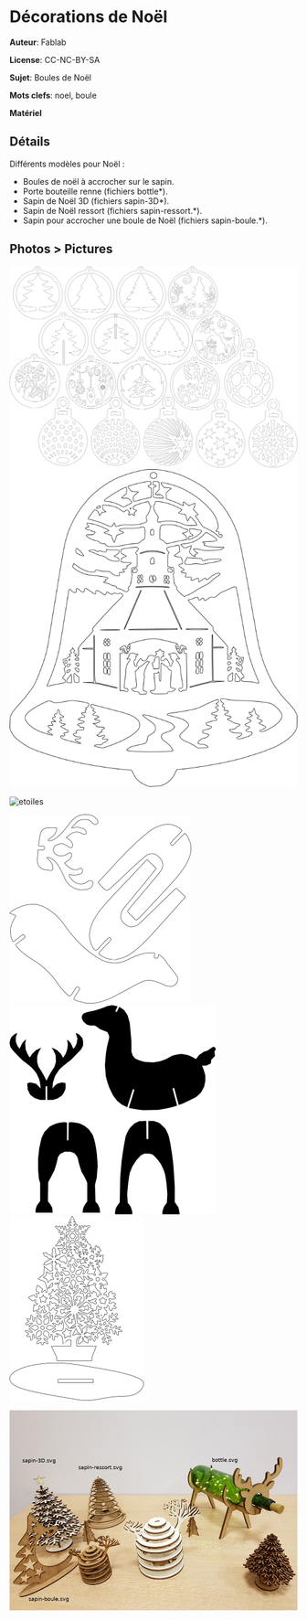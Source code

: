 Décorations de Noël
===================

**Auteur**: Fablab

**License**: CC-NC-BY-SA

**Sujet**: Boules de Noël

**Mots clefs**: noel, boule

**Matériel**

Détails
--------

Différents modèles pour Noël :
- Boules de noël à accrocher sur le sapin.
- Porte bouteille renne (fichiers bottle*).
- Sapin de Noël 3D (fichiers sapin-3D*).
- Sapin de Noël ressort (fichiers sapin-ressort.*).
- Sapin pour accrocher une boule de Noël (fichiers sapin-boule.*).


Photos > Pictures
------

![boules](boules1.png)
![cloch](cloche.png)

![etoiles](https://wiki.fablab-lannion.org/images/thumb/7/7b/Laser_etoile.jpg/337px-Laser_etoile.jpg)

![renne](renne.png)
![renne2](renne2.png)
![sapin](sapin.png)


![porte bouteille](modeles-noel.jpg)
